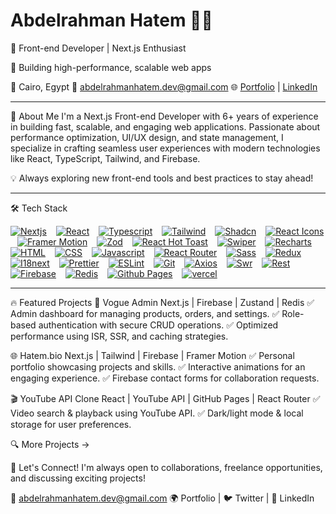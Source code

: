# Abdelrahman Hatem 👨‍💻
🚀 Front-end Developer | Next.js Enthusiast

🎯 Building high-performance, scalable web apps

📍 Cairo, Egypt
📧 abdelrahmanhatem.dev@gmail.com
🌐 [Portfolio](https://www.hatem.bio/) | [LinkedIn](https://www.linkedin.com/in/abdelrahmanhatemdev/)

---

🚀 About Me
I'm a Next.js Front-end Developer with 6+ years of experience in building fast, scalable, and engaging web applications. Passionate about performance optimization, UI/UX design, and state management, I specialize in crafting seamless user experiences with modern technologies like React, TypeScript, Tailwind, and Firebase.

💡 Always exploring new front-end tools and best practices to stay ahead!

---

🛠 Tech Stack

[<img src="https://abdelrahmanhatemdev.github.io/images/images/stack_frames/nextjs.webp" alt="Nextjs" title="Nextjs">](https://nextjs.org/) &ensp; 
[<img src="https://abdelrahmanhatemdev.github.io/images/images/stack_frames/react.webp" alt="React" title="React">](https://react.dev/) &ensp; 
[<img src="https://abdelrahmanhatemdev.github.io/images/images/stack_frames/typescript.webp" alt="Typescript" title="Typescript">](https://www.typescriptlang.org/) &ensp; 
[<img src="https://abdelrahmanhatemdev.github.io/images/images/stack_frames/tailwind.webp" alt="Tailwind" title="Tailwind">](https://tailwindcss.com/) &ensp; 
[<img src="https://abdelrahmanhatemdev.github.io/images/images/stack_frames/shadcn.webp" alt="Shadcn" title="Shadcn">](https://shadcn.dev/) &ensp; 
[<img src="https://abdelrahmanhatemdev.github.io/images/images/stack_frames/react-icons.webp" alt="React Icons" title="React Icons">](https://react-icons.github.io/react-icons/) &ensp; 
[<img src="https://abdelrahmanhatemdev.github.io/images/images/stack_frames/framer.webp" alt="Framer Motion" title="Framer Motion">](https://www.framer.com/motion/) &ensp; 
[<img src="https://abdelrahmanhatemdev.github.io/images/images/stack_frames/zod.webp" alt="Zod" title="Zod">](https://zod.dev/) &ensp; 
[<img src="https://abdelrahmanhatemdev.github.io/images/images/stack_frames/react-hot-toast.webp" alt="React Hot Toast" title="React Hot Toast">](https://react-hot-toast.com/) &ensp; 
[<img src="https://abdelrahmanhatemdev.github.io/images/images/stack_frames/swiper.webp" alt="Swiper" title="Swiper">](https://swiperjs.com/) &ensp; 
[<img src="https://abdelrahmanhatemdev.github.io/images/images/stack_frames/recharts.webp" alt="Recharts" title="Recharts">](https://recharts.org/) &ensp;
[<img src="https://abdelrahmanhatemdev.github.io/images/images/stack_frames/html.webp" alt="HTML" title="HTML">](https://html.com/) &ensp;
[<img src="https://abdelrahmanhatemdev.github.io/images/images/stack_frames/css.webp" alt="CSS" title="css">](https://developer.mozilla.org/en-US/docs/Web/CSS) &ensp;
[<img src="https://abdelrahmanhatemdev.github.io/images/images/stack_frames/javascript.webp" alt="Javascript" title="Javascript">](https://developer.mozilla.org/en-US/docs/Web/JavaScript) &ensp;
[<img src="https://abdelrahmanhatemdev.github.io/images/images/stack_frames/react-router.webp" alt="React Router" title="React Router">](https://reactrouter.com/) &ensp;
[<img src="https://abdelrahmanhatemdev.github.io/images/images/stack_frames/sass.webp" alt="Sass" title="Sass">](https://sass-lang.com/) &ensp;
[<img src="https://abdelrahmanhatemdev.github.io/images/images/stack_frames/redux.webp" alt="Redux" title="Redux">](https://redux.js.org/) &ensp;
[<img src="https://abdelrahmanhatemdev.github.io/images/images/stack_frames/i18next.webp" alt="I18next" title="I18next">](https://www.i18next.com/) &ensp; 
[<img src="https://abdelrahmanhatemdev.github.io/images/images/stack_frames/prettier.webp" alt="Prettier" title="Prettier">](https://prettier.io/) &ensp;
[<img src="https://abdelrahmanhatemdev.github.io/images/images/stack_frames/eslint.webp" alt="ESLint" title="ESLint">](https://eslint.org/) &ensp; 
[<img src="https://abdelrahmanhatemdev.github.io/images/images/stack_frames/git.webp" alt="Git" title="Git">](https://git-scm.com/) &ensp;
[<img src="https://abdelrahmanhatemdev.github.io/images/images/stack_frames/axios.webp" alt="Axios" title="Axios">](https://axios-http.com/) &ensp; 
[<img src="https://abdelrahmanhatemdev.github.io/images/images/stack_frames/swr.webp" alt="Swr" title="Swr">](https://swr.vercel.app/) &ensp;
[<img src="https://abdelrahmanhatemdev.github.io/images/images/stack_frames/rest.webp" alt="Rest" title="Rest">](https://aws.amazon.com/what-is/restful-api/#:~:text=RESTful%20API%20is%20an%20interface,applications%20to%20perform%20various%20tasks.) &ensp;
[<img src="https://abdelrahmanhatemdev.github.io/images/images/stack_frames/firebase.webp" 
alt="Firebase" title="Firebase">](https://firebase.google.com/) &ensp; 
[<img src="https://abdelrahmanhatemdev.github.io/images/images/stack_frames/redis.webp" alt="Redis" title="Redis">](https://redis.io/) &ensp;
[<img src="https://abdelrahmanhatemdev.github.io/images/images/stack_frames/github-pages.webp" alt="Github Pages" title="Github Pages">](https://pages.github.com/) &ensp;
[<img src="https://abdelrahmanhatemdev.github.io/images/images/stack_frames/vercel.webp" alt="vercel" title="vercel">](https://www.vercel.com/) &ensp; 



---

🔥 Featured Projects
🎨 Vogue Admin
Next.js | Firebase | Zustand | Redis
✅ Admin dashboard for managing products, orders, and settings.
✅ Role-based authentication with secure CRUD operations.
✅ Optimized performance using ISR, SSR, and caching strategies.

🌐 Hatem.bio
Next.js | Tailwind | Firebase | Framer Motion
✅ Personal portfolio showcasing projects and skills.
✅ Interactive animations for an engaging experience.
✅ Firebase contact forms for collaboration requests.

🎬 YouTube API Clone
React | YouTube API | GitHub Pages | React Router
✅ Video search & playback using YouTube API.
✅ Dark/light mode & local storage for user preferences.

🔍 More Projects →

🤝 Let's Connect!
I'm always open to collaborations, freelance opportunities, and discussing exciting projects!

📧 abdelrahmanhatem.dev@gmail.com
🌍 Portfolio | 🐦 Twitter | 💼 LinkedIn